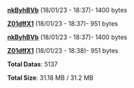 [**nkByhBVb**](/data/nkByhBVb.txt) (18/01/23 - 18:37)- 1400 bytes

[**Z01dffX1**](/data/Z01dffX1.txt) (18/01/23 - 18:37)- 951 bytes

[**nkByhBVb**](/data/nkByhBVb.txt) (18/01/23 - 18:37)- 1400 bytes

[**Z01dffX1**](/data/Z01dffX1.txt) (18/01/23 - 18:38)- 951 bytes

**Total Datas**: 5137

**Total Size**: 31.18 MB / 31.2 MB